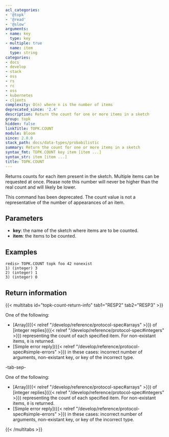 ```yaml
---
acl_categories:
- '@topk'
- '@read'
- '@slow'
arguments:
- name: key
  type: key
- multiple: true
  name: item
  type: string
categories:
- docs
- develop
- stack
- oss
- rs
- rc
- oss
- kubernetes
- clients
complexity: O(n) where n is the number of items
deprecated_since: '2.4'
description: Return the count for one or more items in a sketch
group: topk
hidden: false
linkTitle: TOPK.COUNT
module: Bloom
since: 2.0.0
stack_path: docs/data-types/probabilistic
summary: Return the count for one or more items in a sketch
syntax_fmt: TOPK.COUNT key item [item ...]
syntax_str: item [item ...]
title: TOPK.COUNT
---
```

Returns counts for each item present in the sketch. 
Multiple items can be requested at once.
Please note this number will never be higher than the real count and will likely be lower.

This command has been deprecated. The count value is not a representative of
the number of appearances of an item.

## Parameters

* **key**: the name of the sketch where items are to be counted.
* **item**: the items to be counted.

## Examples

```
redis> TOPK.COUNT topk foo 42 nonexist
1) (integer) 3
2) (integer) 1
3) (integer) 0
```

## Return information

{{< multitabs id="topk-count-return-info" 
    tab1="RESP2" 
    tab2="RESP3" >}}

One of the following:

* [Array]({{< relref "/develop/reference/protocol-spec#arrays" >}}) of [integer replies]({{< relref "/develop/reference/protocol-spec#integers" >}}) representing the count of each specified item. For non-existant items, `0` is returned.
* [Simple error reply]({{< relref "/develop/reference/protocol-spec#simple-errors" >}}) in these cases: incorrect number of arguments, non-existant key, or key of the incorrect type.

-tab-sep-

One of the following:

* [Array]({{< relref "/develop/reference/protocol-spec#arrays" >}}) of [integer replies]({{< relref "/develop/reference/protocol-spec#integers" >}}) representing the count of each specified item. For non-existant items, `0` is returned.
* [Simple error reply]({{< relref "/develop/reference/protocol-spec#simple-errors" >}}) in these cases: incorrect number of arguments, non-existant key, or key of the incorrect type.

{{< /multitabs >}}